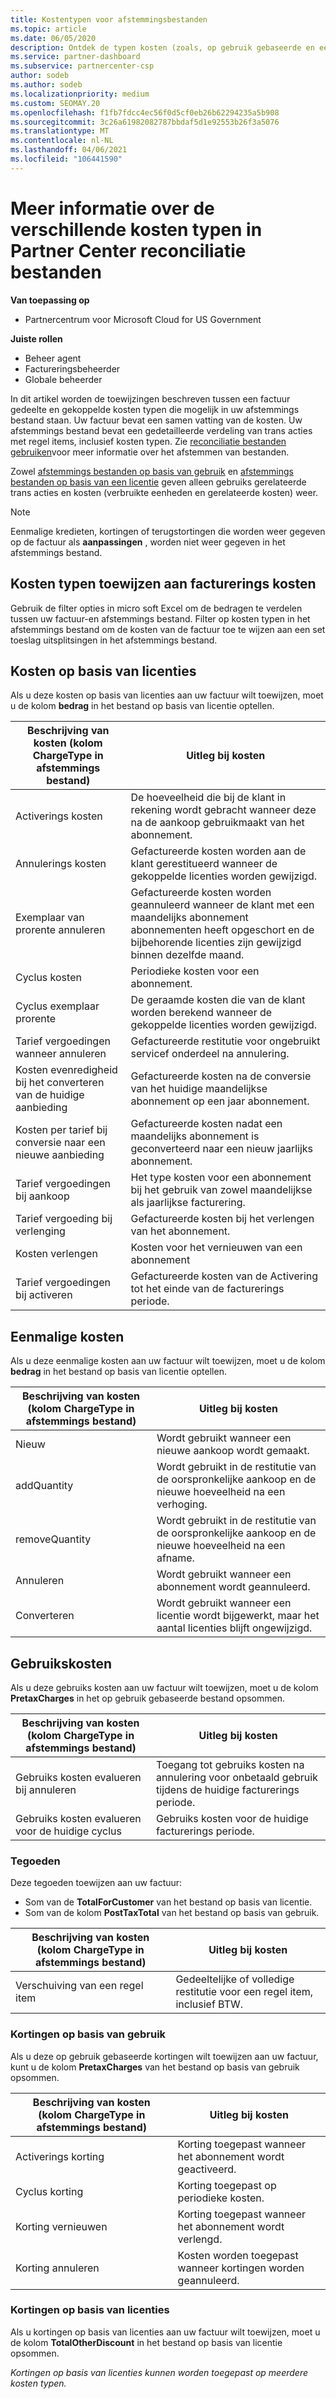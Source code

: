 ```yaml
---
title: Kostentypen voor afstemmingsbestanden
ms.topic: article
ms.date: 06/05/2020
description: Ontdek de typen kosten (zoals, op gebruik gebaseerde en eenmalige), tegoeden en kortingen in Partner Center-afstemmings bestanden.
ms.service: partner-dashboard
ms.subservice: partnercenter-csp
author: sodeb
ms.author: sodeb
ms.localizationpriority: medium
ms.custom: SEOMAY.20
ms.openlocfilehash: f1fb7fdcc4ec56f0d5cf0eb26b62294235a5b908
ms.sourcegitcommit: 3c26a61982082787bbdaf5d1e92553b26f3a5076
ms.translationtype: MT
ms.contentlocale: nl-NL
ms.lasthandoff: 04/06/2021
ms.locfileid: "106441590"
---
```

# <a name="understand-the-different-charge-types-in-partner-center-reconciliation-files"></a>Meer informatie over de verschillende kosten typen in Partner Center reconciliatie bestanden

**Van toepassing op**

- Partnercentrum voor Microsoft Cloud for US Government

**Juiste rollen**

- Beheer agent
- Factureringsbeheerder
- Globale beheerder

In dit artikel worden de toewijzingen beschreven tussen een factuur gedeelte en gekoppelde kosten typen die mogelijk in uw afstemmings bestand staan. Uw factuur bevat een samen vatting van de kosten. Uw afstemmings bestand bevat een gedetailleerde verdeling van trans acties met regel items, inclusief kosten typen. Zie [reconciliatie bestanden gebruiken](use-the-reconciliation-files.md)voor meer informatie over het afstemmen van bestanden.

Zowel [afstemmings bestanden op basis van gebruik](usage-based-recon-files.md) en [afstemmings bestanden op basis van een licentie](license-based-recon-files.md) geven alleen gebruiks gerelateerde trans acties en kosten (verbruikte eenheden en gerelateerde kosten) weer.

> [!NOTE]
> Eenmalige kredieten, kortingen of terugstortingen die worden weer gegeven op de factuur als **aanpassingen** , worden niet weer gegeven in het afstemmings bestand.

## <a name="map-charge-types-to-invoice-charges"></a>Kosten typen toewijzen aan facturerings kosten

Gebruik de filter opties in micro soft Excel om de bedragen te verdelen tussen uw factuur-en afstemmings bestand. Filter op kosten typen in het afstemmings bestand om de kosten van de factuur toe te wijzen aan een set toeslag uitsplitsingen in het afstemmings bestand.

## <a name="license-based-charges"></a>Kosten op basis van licenties

Als u deze kosten op basis van licenties aan uw factuur wilt toewijzen, moet u de kolom **bedrag** in het bestand op basis van licentie optellen.

| Beschrijving van kosten (kolom ChargeType in afstemmings bestand) | Uitleg bij kosten |
| ------------------------------------------------------------- | ------------------ |
| Activerings kosten | De hoeveelheid die bij de klant in rekening wordt gebracht wanneer deze na de aankoop gebruikmaakt van het abonnement. |
| Annulerings kosten | Gefactureerde kosten worden aan de klant gerestitueerd wanneer de gekoppelde licenties worden gewijzigd. |
| Exemplaar van prorente annuleren | Gefactureerde kosten worden geannuleerd wanneer de klant met een maandelijks abonnement abonnementen heeft opgeschort en de bijbehorende licenties zijn gewijzigd binnen dezelfde maand. |
| Cyclus kosten | Periodieke kosten voor een abonnement. |
| Cyclus exemplaar prorente | De geraamde kosten die van de klant worden berekend wanneer de gekoppelde licenties worden gewijzigd. |
| Tarief vergoedingen wanneer annuleren | Gefactureerde restitutie voor ongebruikt servicef onderdeel na annulering. |
| Kosten evenredigheid bij het converteren van de huidige aanbieding | Gefactureerde kosten na de conversie van het huidige maandelijkse abonnement op een jaar abonnement. |
| Kosten per tarief bij conversie naar een nieuwe aanbieding | Gefactureerde kosten nadat een maandelijks abonnement is geconverteerd naar een nieuw jaarlijks abonnement. |
| Tarief vergoedingen bij aankoop | Het type kosten voor een abonnement bij het gebruik van zowel maandelijkse als jaarlijkse facturering. |
| Tarief vergoeding bij verlenging | Gefactureerde kosten bij het verlengen van het abonnement. |
| Kosten verlengen | Kosten voor het vernieuwen van een abonnement |
| Tarief vergoedingen bij activeren | Gefactureerde kosten van de Activering tot het einde van de facturerings periode. |

## <a name="one-time-charges"></a>Eenmalige kosten

Als u deze eenmalige kosten aan uw factuur wilt toewijzen, moet u de kolom **bedrag** in het bestand op basis van licentie optellen.

| Beschrijving van kosten (kolom ChargeType in afstemmings bestand) | Uitleg bij kosten |
| ------------------------------------------------------------- | ------------------ |
| Nieuw | Wordt gebruikt wanneer een nieuwe aankoop wordt gemaakt. |
| addQuantity | Wordt gebruikt in de restitutie van de oorspronkelijke aankoop en de nieuwe hoeveelheid na een verhoging. |
| removeQuantity | Wordt gebruikt in de restitutie van de oorspronkelijke aankoop en de nieuwe hoeveelheid na een afname. |
| Annuleren | Wordt gebruikt wanneer een abonnement wordt geannuleerd. |
| Converteren | Wordt gebruikt wanneer een licentie wordt bijgewerkt, maar het aantal licenties blijft ongewijzigd. |

## <a name="usage-charges"></a>Gebruikskosten

Als u deze gebruiks kosten aan uw factuur wilt toewijzen, moet u de kolom **PretaxCharges** in het op gebruik gebaseerde bestand opsommen.

| Beschrijving van kosten (kolom ChargeType in afstemmings bestand) | Uitleg bij kosten |
| ------------------------------------------------------------- | ------------------ |
| Gebruiks kosten evalueren bij annuleren | Toegang tot gebruiks kosten na annulering voor onbetaald gebruik tijdens de huidige facturerings periode. |
| Gebruiks kosten evalueren voor de huidige cyclus | Gebruiks kosten voor de huidige facturerings periode. |

### <a name="credits"></a>Tegoeden

Deze tegoeden toewijzen aan uw factuur:

- Som van de **TotalForCustomer** van het bestand op basis van licentie.
- Som van de kolom **PostTaxTotal** van het bestand op basis van gebruik.

| Beschrijving van kosten (kolom ChargeType in afstemmings bestand) | Uitleg bij kosten |
| ------------------------------------------------------------- | ------------------ |
| Verschuiving van een regel item | Gedeeltelijke of volledige restitutie voor een regel item, inclusief BTW. |

### <a name="usage-based-discounts"></a>Kortingen op basis van gebruik

Als u deze op gebruik gebaseerde kortingen wilt toewijzen aan uw factuur, kunt u de kolom **PretaxCharges** van het bestand op basis van gebruik opsommen.

| Beschrijving van kosten (kolom ChargeType in afstemmings bestand) | Uitleg bij kosten |
| ------------------------------------------------------------- | ------------------ |
| Activerings korting | Korting toegepast wanneer het abonnement wordt geactiveerd. |
| Cyclus korting | Korting toegepast op periodieke kosten. |
| Korting vernieuwen | Korting toegepast wanneer het abonnement wordt verlengd. |
| Korting annuleren | Kosten worden toegepast wanneer kortingen worden geannuleerd. |

### <a name="license-based-discounts"></a>Kortingen op basis van licenties

Als u kortingen op basis van licenties aan uw factuur wilt toewijzen, moet u de kolom **TotalOtherDiscount** in het bestand op basis van licentie opsommen.

*Kortingen op basis van licenties kunnen worden toegepast op meerdere kosten typen.*
